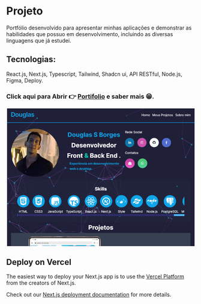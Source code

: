 # Projeto

Portfólio desenvolvido para apresentar minhas aplicações e demonstrar as habilidades que possuo em desenvolvimento, incluindo as diversas linguagens que já estudei.

## Tecnologias:

React.js, Next.js, Typescript, Tailwind, Shadcn ui, API RESTful, Node.js, Figma, Deploy.

### Click aqui para Abrir 👉 [Portifolio](https://doug-portifolio.vercel.app/) e saber mais 😁.

<div style="display:flex;justify-content:center"><img style="width:500px" src="./public/assets/doug-portifolio.png"/></div>

## Deploy on Vercel

The easiest way to deploy your Next.js app is to use the [Vercel Platform](https://vercel.com/new?utm_medium=default-template&filter=next.js&utm_source=create-next-app&utm_campaign=create-next-app-readme) from the creators of Next.js.

Check out our [Next.js deployment documentation](https://nextjs.org/docs/deployment) for more details.
